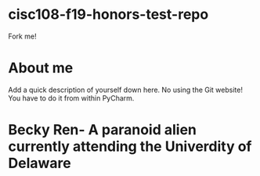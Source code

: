 # cisc108-f19-honors-test-repo
Fork me!

# About me
Add a quick description of yourself down here. No using the Git website! You have to do it from within PyCharm.
# Becky Ren- A paranoid alien currently attending the Univerdity of Delaware